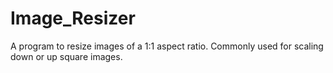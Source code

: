 # Image_Resizer
A program to resize images of a 1:1 aspect ratio. Commonly used for scaling down or up square images.
